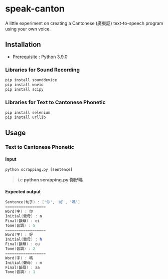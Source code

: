 # speak-canton

A little experiment on creating a Cantonese (廣東話) text-to-speech program using your own voice.



## Installation 
* Prerequisite : Python 3.9.0
### Libraries for Sound Recording
```bash
pip install sounddevice
pip install wavio
pip install scipy
```
### Libraries for Text to Cantonese Phonetic
```powershell
pip install selenium
pip install urllib
```

## Usage
### Text to Cantonese Phonetic
#### Input
```bat
python scrapping.py [sentence]
```
> i.e **python scrapping.py 你好嗎**

#### Expected output
```powershell
Sentence(句子) : ['你', '好', '嗎']
==================
Word(字) : 你
Initial(聲母) : n
Final(韻母) : ei
Tone(音調) : 5
==================
Word(字) : 好
Initial(聲母) : h
Final(韻母) : ou
Tone(音調) : 2
==================
Word(字) : 嗎
Initial(聲母) : m
Final(韻母) : aa
Tone(音調) : 1
```
